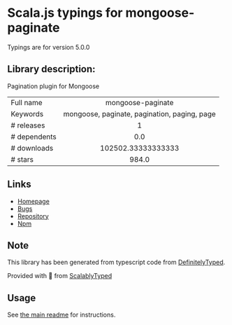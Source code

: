 
# Scala.js typings for mongoose-paginate

Typings are for version 5.0.0

## Library description:
Pagination plugin for Mongoose

|                    |                 |
| ------------------ | :-------------: |
| Full name          | mongoose-paginate |
| Keywords           | mongoose, paginate, pagination, paging, page |
| # releases         | 1 |
| # dependents       | 0.0 |
| # downloads        | 102502.33333333333 |
| # stars            | 984.0 |

## Links
- [Homepage](https://github.com/edwardhotchkiss/mongoose-paginate#readme)
- [Bugs](https://github.com/edwardhotchkiss/mongoose-paginate/issues)
- [Repository](https://github.com/edwardhotchkiss/mongoose-paginate)
- [Npm](https://www.npmjs.com/package/mongoose-paginate)
    


## Note
This library has been generated from typescript code from [DefinitelyTyped](https://definitelytyped.org).

Provided with :purple_heart: from [ScalablyTyped](https://github.com/oyvindberg/ScalablyTyped)

## Usage
See [the main readme](../../readme.md) for instructions.


